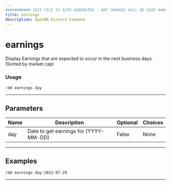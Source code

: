 ```yaml
---
########### THIS FILE IS AUTO GENERATED - ANY CHANGES WILL BE VOID ###########
title: earnings
description: OpenBB Discord Command
---
```


# earnings

Display Earnings that are expected to occur in the next business days. (Sorted by market cap)

### Usage

```python wordwrap
/dd earnings day
```

---

## Parameters

| Name | Description | Optional | Choices |
| ---- | ----------- | -------- | ------- |
| day | Date to get earnings for (YYYY-MM-DD) | False | None |


---

## Examples

```
/dd earnings day:2022-07-29
```
---
